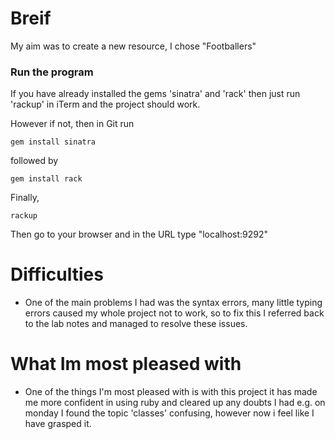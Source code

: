 # Breif
My aim was to create a new resource, I chose "Footballers"

### Run the program
If you have already installed the gems 'sinatra' and 'rack' then just
run 'rackup' in iTerm and the project should work.

However if not, then in Git run
```
gem install sinatra
```
followed by
```
gem install rack
```
Finally,
```
rackup
```
Then go to your browser and in the URL type "localhost:9292"

# Difficulties
 * One of the main problems I had was the syntax errors, many little
 typing errors caused my whole project not to work, so to fix this I referred back to the lab notes and managed to resolve these issues.

# What Im most pleased with
* One of the things I'm most pleased with is with this project it has made me more confident in using ruby and cleared up any doubts I had e.g. on monday I found the topic 'classes' confusing, however now i feel like I have grasped it.
 
